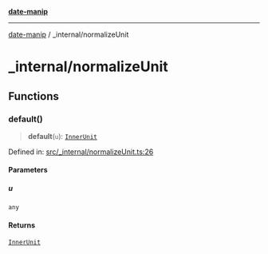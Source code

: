 [**date-manip**](../index.md)

***

[date-manip](../modules.md) / \_internal/normalizeUnit

# \_internal/normalizeUnit

## Functions

### default()

> **default**(`u`): [`InnerUnit`](../types.md#innerunit)

Defined in: [src/\_internal/normalizeUnit.ts:26](https://github.com/fengxinming/date-manip/blob/74162e61fff73f0ace27e57ce0b5395775c035f2/src/_internal/normalizeUnit.ts#L26)

#### Parameters

##### u

`any`

#### Returns

[`InnerUnit`](../types.md#innerunit)
